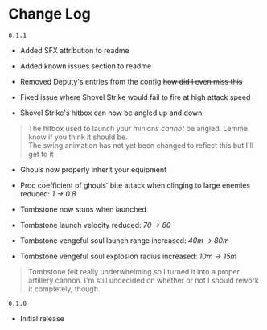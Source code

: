 # Change Log
`0.1.1`

- Added SFX attribution to readme
- Added known issues section to readme

- Removed Deputy's entries from the config ~~how did I even miss this~~

- Fixed issue where Shovel Strike would fail to fire at high attack speed
- Shovel Strike's hitbox can now be angled up and down</br>
>The hitbox used to launch your minions _cannot_ be angled. Lemme know if you think it should be.</br>
>The swing animation has not yet been changed to reflect this but I'll get to it

- Ghouls now properly inherit your equipment
- Proc coefficient of ghouls' bite attack when clinging to large enemies reduced: *1 &rarr; 0.8*

- Tombstone now stuns when launched
- Tombstone launch velocity reduced: *70 &rarr; 60*
- Tombstone vengeful soul launch range increased: *40m &rarr; 80m*
- Tombstone vengeful soul explosion radius increased: *10m &rarr; 15m* 
>Tombstone felt really underwhelming so I turned it into a proper artillery cannon. I'm still undecided on whether or not I should rework it completely, though.

`0.1.0`

- Initial release
